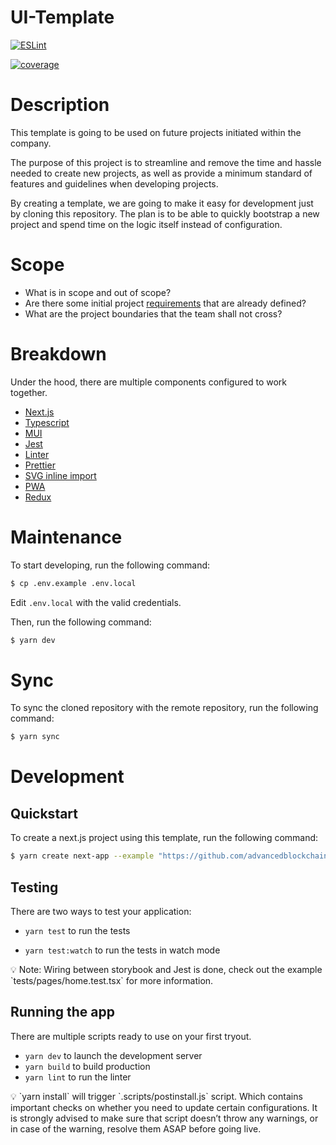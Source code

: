 # UI-Template

[![ESLint](https://github.com/ComposableFi/ui-picasso/actions/workflows/eslint.yml/badge.svg?branch=dev)](https://github.com/ComposableFi/ui-picasso/actions/workflows/eslint.yml)

[![coverage](https://github.com/ComposableFi/ui-picasso/actions/workflows/coverage.yml/badge.svg)](https://github.com/ComposableFi/ui-picasso/actions/workflows/coverage.yml)
# Description

This template is going to be used on future projects initiated within the company. 

The purpose of this project is to streamline and remove the time and hassle needed to create new projects, as well as provide a minimum standard of features and guidelines when developing projects. 

By creating a template, we are going to make it easy for development just by cloning this repository. The plan is to be able to quickly bootstrap a new project and spend time on the logic itself instead of configuration.

# Scope

- What is in scope and out of scope?
- Are there some initial project [requirements](https://thedigitalprojectmanager.com/requirements-gathering-guide/) that are already defined?
- What are the project boundaries that the team shall not cross?

# Breakdown

Under the hood, there are multiple components configured to work together. 

- [Next.js](https://nextjs.org/)
- [Typescript](https://www.typescriptlang.org/)
- [MUI](https://mui.com/)
- [Jest](https://jestjs.io/)
- [Linter](https://eslint.org/)
- [Prettier](https://prettier.io/)
- [SVG inline import](https://github.com/gregberge/svgr)
- [PWA](https://github.com/shadowwalker/next-pwa)
- [Redux](https://redux.js.org/)

# Maintenance

To start developing, run the following command:

```bash
$ cp .env.example .env.local
```

Edit `.env.local` with the valid credentials.

Then, run the following command:

```bash
$ yarn dev
```

# Sync

To sync the cloned repository with the remote repository, run the following command:
```bash
$ yarn sync
```

# Development

## Quickstart

To create a next.js project using this template, run the following command:

```bash
$ yarn create next-app --example "https://github.com/advancedblockchain/ui-template"
```

## Testing

There are two ways to test your application:

- `yarn test` to run the tests

- `yarn test:watch` to run the tests in watch mode

<aside>
💡 Note: Wiring between storybook and Jest is done, check out the example `tests/pages/home.test.tsx` for more information.

</aside>

## Running the app

There are multiple scripts ready to use on your first tryout.

- `yarn dev` to launch the development server
- `yarn build` to build production
- `yarn lint` to run the linter

<aside>
💡 `yarn install` will trigger `.scripts/postinstall.js` script. Which contains important checks on whether you need to update certain configurations. It is strongly advised to make sure that script doesn’t throw any warnings, or in case of the warning, resolve them ASAP before going live.

</aside>
